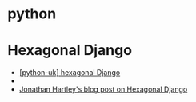 python
======


Hexagonal Django
================

<ul>
  <li><a href="https://mail.python.org/pipermail/python-uk/2012-December/002692.html">[python-uk] hexagonal Django</a><li>
  <li><a href="http://tartley.com/?p=1404">Jonathan Hartley's blog post on Hexagonal Django</a></li>
</ul>
